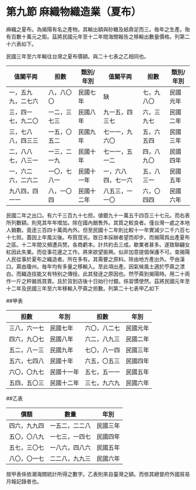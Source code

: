 # 第九節    麻織物織造業（夏布）

麻織之夏布。為揭陽有名之產物。其輸出額與砂糖及紙鼎足而三。毎年之生產。殆有百數十萬元之鉅。茲將民國元年至十二年間海關報告之移輸出數量價格。列第二十六表如下。

民國三年至六年輸往台灣之夏布價額。與二十七表之乙相同也。

| 值關平両           | 担數         |   類別/年別         | 值關平両     | 担數       | 類別/年別 |
|--------------------|--------------|------------|--------------------|------------|-----------|
| 一，五九九，二七六 | 八，八〇〇   | 民國七年   |          缺          | 七，九八〇 | 民國元年  |
| 三，四一七，九二〇 | 一二，三七三 | 民國八年   | 九一五，四三七     | 六，三九七 | 民國二年  |
| 三，七八八，四三三 | 一五，〇五二 | 民國九年   | 七一一，九六〇     | 五，六五四 | 民國三年  |
| 二，八八七，八三一 | 一三，二一九 | 民國十年   | 七一一，五一二     | 四，八九〇 | 民國四年  |
| 一，六二六，二六二 | 一〇，七八一 | 民國十一年 | 一，六八四，七一六 | 五，八三一 | 民國五年  |
| 九八四，四一一     | 八，一〇四   | 民國十二年 | 八五三，一一〇     | 六，〇四四 | 民國六年  |

民國二年之出口。有六千三百九十七担。値銀九十一萬五千四百三十七元。而右表所列數額。則見其年年增加。除在國內銷售外。其質之較良者。僅台灣一處之本地人銷數。竟逹三百四十萬両內外。但至民國十二年則比較十一年實減少二千六百七十七担。蓋因上年風災後。布質窊劣。致日本採辦者望而却步。而揭陽爲出產夏布之區。十二年間又頻遭兵燹。各商虧本。計共約去三成。歇業者甚多。遂致聯翩女紅因此失業。而從事花邊之工作。將來欲望振興。似非加意提倡保護不可。查揭陽人民從事於夏布之織造者。所在多有。其需要之原料。除由地方產出外。苧由漢口。蔴由瓊州。毎年均有多量之移輸入。至此項出產。因氣候風土適於苧蔴之漂白。而織造技能又有特别之傳授。此其發逹之原因也。然苧蔴到揭陽時。用二十両作一斤之秤器爲買賣。且於貨到店後十日始行付銀。係習慣使然。茲將民國元年至十二年及民國三年至六年移輸入苧蔴之担數。列第二十七表甲乙如下

##甲表

| 担數         | 年別       | 担數         | 年別     |
|--------------|------------|--------------|----------|
| 三八，六一七 | 民國七年   | 六〇，八二七 | 民國元年 |
| 四六，九〇七 | 民國八年   | 六二，八九三 | 民國二年 |
| 五二，八一三 | 民國九年   | 七〇，八一四 | 民國三年 |
| 五六，七四八 | 民國十年   | 六五，〇五三 | 民國四年 |      
| 六〇，〇九七 | 民國十一年 | 五七，五一一 | 民國五年 |      
| 五四，五〇三 | 民國十二年 | 三七，九六九 | 民國六年 | 

##乙表

| 價額         | 數量           |  年別 |   
|--------------|----------------|------------|
| 四六，九九四 | 一五二，二二八 | 民國三年   |
| 五〇，〇八九 | 一七三，一四七 | 民國四年   |
| 五七，三〇七 | 一八六，四八六 | 民國五年   |
| 八〇，〇一七 | 二二八，九九三 | 民國六年   |

按甲表係依潮海關統計所得之數字。乙表則來自臺灣之額。而依其總督府外國貿易月報記錄者也。

